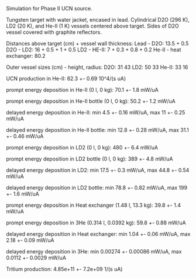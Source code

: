 Simulation for Phase II UCN source.

Tungsten target with water jacket, encased in lead.
Cylindrical D2O (296 K), LD2 (20 K), and He-II (1 K) vessels centered above target.
Sides of D2O vessel covered with graphite reflectors.

Distances above target (cm) + vessel wall thickness:
Lead - D2O: 13.5 + 0.5
D2O - LD2: 16 + 0.5 + 1 + 0.5
LD2 - HE-II: 7 + 0.3 + 0.8 + 0.2
He-II - heat exchanger: 80.2

Outer vessel sizes (cm) - height, radius:
D2O: 31 43
LD2: 50 33
He-II: 33 16

UCN production in He-II:
62.3 +- 0.69 10^4/(s uA)

prompt energy deposition in He-II (0 l, 0 kg):
70.1 +- 1.8 mW/uA

prompt energy deposition in He-II bottle (0 l, 0 kg):
50.2 +- 1.2 mW/uA

delayed energy deposition in He-II:
min 4.5 +- 0.16 mW/uA, max 11 +- 0.25 mW/uA

delayed energy deposition in He-II bottle:
min 12.8 +- 0.28 mW/uA, max 31.1 +- 0.46 mW/uA

prompt energy deposition in LD2 (0 l, 0 kg):
480 +- 6.4 mW/uA

prompt energy deposition in LD2 bottle (0 l, 0 kg):
389 +- 4.8 mW/uA

delayed energy deposition in LD2:
min 17.5 +- 0.3 mW/uA, max 44.8 +- 0.54 mW/uA

delayed energy deposition in LD2 bottle:
min 78.8 +- 0.82 mW/uA, max 199 +- 1.6 mW/uA

prompt energy deposition in Heat exchanger (1.48 l, 13.3 kg):
39.8 +- 1.4 mW/uA

prompt energy deposition in 3He (0.314 l, 0.0392 kg):
59.8 +- 0.88 mW/uA

delayed energy deposition in Heat exchanger:
min 1.04 +- 0.06 mW/uA, max 2.18 +- 0.09 mW/uA

delayed energy deposition in 3He:
min 0.00274 +- 0.00086 mW/uA, max 0.0112 +- 0.0029 mW/uA

Tritium production:
4.85e+11 +- 7.2e+09 1/(s uA)


